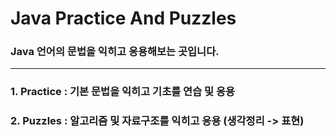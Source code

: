 # Java Practice And Puzzles
### Java 언어의 문법을 익히고 응용해보는 곳입니다.
---
### 1. Practice : 기본 문법을 익히고 기초를 연습 및 응용
### 2. Puzzles : 알고리즘 및 자료구조를 익히고 응용 (생각정리 -> 표현)
